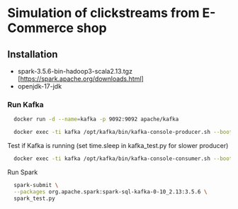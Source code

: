 # Simulation of clickstreams from E-Commerce shop

## Installation

 - spark-3.5.6-bin-hadoop3-scala2.13.tgz [https://spark.apache.org/downloads.html]
 - openjdk-17-jdk 

### Run Kafka
```bash 
  docker run -d --name=kafka -p 9092:9092 apache/kafka 
```
```bash 
  docker exec -ti kafka /opt/kafka/bin/kafka-console-producer.sh --bootstrap-server :9092 --topic clickstream
```
Test if Kafka is running (set time.sleep in kafka_test.py for slower producer)
```bash 
  docker exec -ti kafka /opt/kafka/bin/kafka-console-consumer.sh --bootstrap-server :9092 --topic clickstream --from-beginning
```

Run Spark
```bash 
  spark-submit \
  --packages org.apache.spark:spark-sql-kafka-0-10_2.13:3.5.6 \
  spark_test.py 
```

